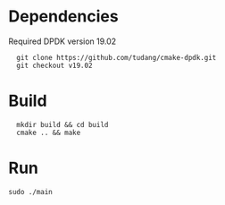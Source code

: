 # Dependencies
  Required DPDK version 19.02

```
  git clone https://github.com/tudang/cmake-dpdk.git
  git checkout v19.02
```


# Build
```
  mkdir build && cd build
  cmake .. && make
```

# Run
```
sudo ./main
```
